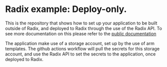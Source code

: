 # Radix example: Deploy-only.

This is the repository that shows how to set up your application to be built outside of Radix, and deployed to Radix through the use of the Radix API. To see more documentation on this please refer to the [public documentation](https://www.radix.equinor.com/guides/deploy-only/)

The application make use of a storage account, set up by the use of arm templates. The github actions workflow will pull the secrets for this storage account, and use the Radix API to set the secrets to the application, once deployed to Radix.
